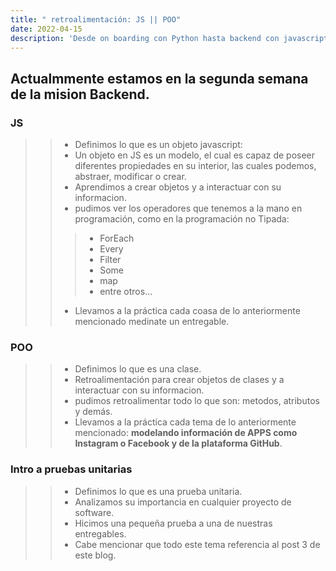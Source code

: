 ```yaml
---
title: " retroalimentación: JS || POO"
date: 2022-04-15
description: 'Desde on boarding con Python hasta backend con javascript (NodeJS)'
---
```



## Actualmmente estamos en la segunda semana de la mision Backend.


###  JS
>> - Definimos lo que es un objeto javascript:
>>  - Un objeto en JS es un modelo, el cual es capaz de poseer diferentes propiedades en su interior, las cuales podemos, abstraer, modificar o crear.
>> - Aprendimos a crear objetos y a interactuar con su informacion.
>> - pudimos ver los operadores que tenemos a la mano en programación, como en la programación no Tipada:
>>>    * ForEach
>>>    * Every
>>>    * Filter
>>>    * Some
>>>    * map
>>>    * entre otros...
>> - Llevamos a la práctica cada coasa de lo anteriormente mencionado medinate un entregable.


### POO
>> - Definimos lo que es una clase.
>> - Retroalimentación para crear objetos de clases y a interactuar con su informacion.
>> - pudimos retroalimentar todo lo que son: metodos, atributos y demás.
>> - Llevamos a la práctica cada tema de lo anteriormente mencionado: 
>> **modelando información de APPS como Instagram o Facebook y de la plataforma GitHub**.


### Intro a pruebas unitarias
>> - Definimos lo que es una prueba unitaria.
>> - Analizamos su importancia en cualquier proyecto de software.
>> - Hicimos una pequeña prueba a una de nuestras entregables.
>> - Cabe mencionar que todo este tema referencia al post 3 de este blog.

